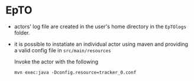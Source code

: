 EpTO
====

* actors' log file are created in the user's home directory
  in the `EpTOlogs` folder.

* it is possible to instatiate an individual actor
  using maven and providing a valid config file in `src/main/resources`

  Invoke the actor with the following

  ```
  mvn exec:java -Dconfig.resource=tracker_0.conf
  ```
